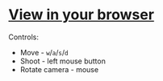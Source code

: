 # [View in your browser](https://pew-pew.github.io/mipt-cg/main.html)

Controls:
- Move  - `w`/`a`/`s`/`d`
- Shoot - left mouse button
- Rotate camera - mouse
